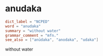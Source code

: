 # anudaka

``` toml
dict_label = "NCPED"
word = "anudaka"
summary = "without water"
grammar_comment = "mfn."
see_also = ["anūdaka", "anodaka", "udaka"]
```

without water

